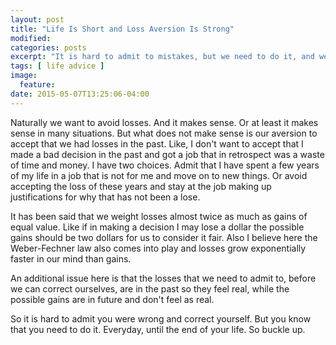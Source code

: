 ```yaml
---
layout: post
title: "Life Is Short and Loss Aversion Is Strong"
modified:
categories: posts
excerpt: "It is hard to admit to mistakes, but we need to do it, and we need to make peace with it."
tags: [ life advice ]
image:
  feature:
date: 2015-05-07T13:25:06-04:00
---
```


Naturally we want to avoid losses. And it makes sense. Or at least it makes sense in many situations.
But what does not make sense is our aversion to accept that we had losses in the past.
Like, I don't want to accept that I made a bad decision in the past and got a job that in retrospect was a waste of time and money. I have two choices. Admit that I have spent a few years of my life in a job that is not for me and move on to new things. Or avoid accepting the loss of these years and stay at the job making up justifications for why that has not been a lose.

It has been said that we weight losses almost twice as much as gains of equal value. Like if in making a decision I may lose a dollar the possible gains should be two dollars for us to consider it fair. Also I believe here the Weber-Fechner law also comes into play and losses grow exponentially faster in our mind than gains.

An additional issue here is that the losses that we need to admit to, before we can correct ourselves, are in the past so they feel real, while the possible gains are in future and don't feel as real.

So it is hard to admit you were wrong and correct yourself. But you know that you need to do it. Everyday, until the end of your life. So buckle up.
